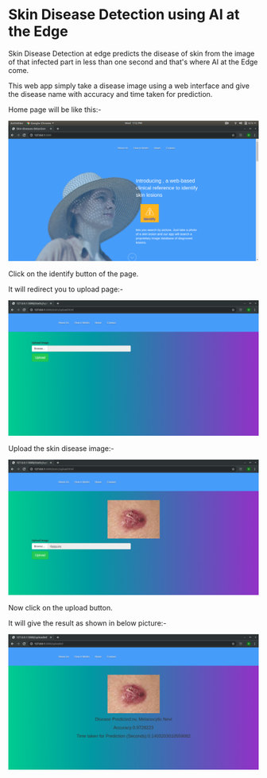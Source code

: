 # Skin Disease Detection using AI at the Edge

Skin Disease Detection at edge predicts the disease of skin from the image of that infected part in less than one second and that's where AI at the Edge come.

This web app simply take a disease image using a web interface and give the disease name with accuracy and time taken for prediction.

Home page will be like this:-

![home](media/home.png)

Click on the identify button of the page.

It will redirect you to upload page:-

![upload](media/upload.png)

Upload the skin disease image:-

![uploading](media/uploaded_image.png)

Now click on the upload button.

It will give the result as shown in below picture:-

![prediction](media/prediction.png)
